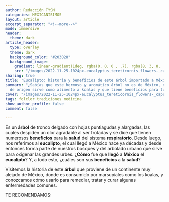 ```yaml
---
author: Redacción TYSM
categories: MEXICANISIMOS
layout: article
excerpt_separator: "<!--more-->"
mode: immersive
header:
  theme: dark
article_header:
  type: overlay
  theme: dark
  background_color: "#203028"
  background_image:
    gradient: linear-gradient(1deg, rgba(0, 0, 0 , .7), rgba(8, 3, 8, .9))
    src: "/images/2022-11-25-1024px-eucalyptus_tereticornis_flowers-_capsules-_buds_and_foliage.jpeg"
sharing: true
title: 'Eucalipto: historia y beneficios de este árbol importado a México'
summary: "¿Sabías que este hermoso y aromático árbol no es de México, que en su país
  de origen sirve como alimento a koalas y que tiene beneficios para tu salud?"
cover: "/images/2022-11-25-1024px-eucalyptus_tereticornis_flowers-_capsules-_buds_and_foliage.jpeg"
tags: folclor tradiciones medicina
show_author_profile: false
comment: false

---
```

Es un **árbol** de tronco delgado con hojas puntiagudas y alargadas, las cuales despiden un olor agradable al ser frotadas y se dice que tienen numerosos **beneficios** para la **salud** del sistema **respiratorio**. Desde luego, nos referimos al **eucalipto**, el cual llegó a México hace ya décadas y desde entonces forma parte de nuestros bosques y del arbolado urbano que sirve para oxigenar las grandes urbes. ¿**Cómo** fue que **llegó** a **México** el **eucalipto**? Y, a todo esto, ¿cuáles son sus **beneficios** a la **salud**?

Visitemos la historia de este **árbol** que proviene de un continente muy alejado de México, donde es consumido por marsupiales como los koalas, y conozcamos cómo usarlo para remediar, tratar y curar algunas enfermedades comunes.

TE RECOMENDAMOS: